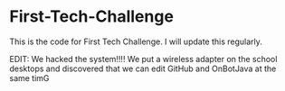 # First-Tech-Challenge


This is the code for First Tech Challenge. I will update this regularly.

EDIT: We hacked the system!!!! We put a wireless adapter on the school desktops and discovered that we can edit GitHub and OnBotJava at the same timG
